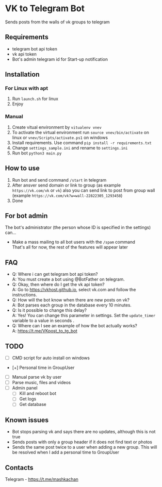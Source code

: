 # VK to Telegram Bot
Sends posts from the walls of vk groups to telegram

## Requirements
- telegram bot api token
- vk api token
- Bot's admin telegram id for Start-up notification

## Installation
### For Linux with apt
1. Run `launch.sh` for linux
2. Enjoy
### Manual
1. Create vitual environment by `vitualenv vnev` 
2. To activate the virtual environment run `source vnev/bin/activate` on linux or `vnev/Scripts/activate.ps1` on windows
3. Install requirements. Use command `pip install -r requirements.txt`
4. Change `settings_sample.ini` and rename to `settings.ini`
5. Run bot `python3 main.py`



## How to use
1. Run bot and send command `/start` in telegram
2. After ansver send domain or link to group (as example `https://vk.com/vk` or `vk`) also you can send link to post from group wall (example `https://vk.com/vk?w=wall-22822305_1293458`)
3. Done

## For bot admin
The bot's administrator (the person whose ID is specified in the settings) can...
- Make a mass mailing to all bot users with the `/spam` command\
That's all for now, the rest of the features will appear later

## FAQ
- Q: Where i can get telegram bot api token?\
A: You must create a bot using @BotFather on telegram.
- Q: Okay, then where do I get the vk api token?\
A: Go to https://vkhost.github.io, select vk.com and follow the instructions.
- Q: How will the bot know when there are new posts on vk?\
A: Bot parses each group in the database every 10 minutes.
- Q: Is it possible to change this delay?\
A: Yes! You can change this parameter in settings. Set the `update_timer` variable to a value in seconds .
- Q: Where can I see an example of how the bot actually works?\
A: https://t.me/VKpost_to_tg_bot

## TODO
- [ ] CMD script for auto install on windows
- [+] Personal time in GroupUser
- [ ] Manual parse vk by user
- [ ] Parse music, files and videos
- [ ] Admin panel 
  - [ ] Kill and reboot bot
  - [ ] Get logs
  - [ ] Get database

## Known issues
- Bot stops parsing vk and says there are no updates, although this is not true
- Sends posts with only a group header if it does not find text or photos
- Sends the same post twice to a user when adding a new group. This will be resolved when I add a personal time to GroupUser

## Contacts
Telegram - https://t.me/mashkachan
